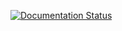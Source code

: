 [![Documentation Status](https://readthedocs.org/projects/warewulf/badge/?version=latest)](https://warewulf.readthedocs.io/en/latest/?badge=latest)
